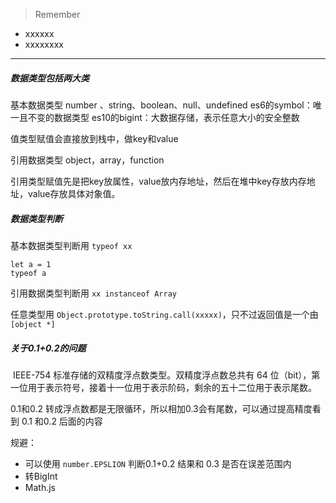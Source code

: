 > Remember
* xxxxxx
* xxxxxxxx
***
##### 数据类型包括两大类

基本数据类型
number 、string、boolean、null、undefined
es6的symbol：唯一且不变的数据类型
es10的bigint：大数据存储，表示任意大小的安全整数

值类型赋值会直接放到栈中，做key和value

引用数据类型
object，array，function

引用类型赋值先是把key放属性，value放内存地址，然后在堆中key存放内存地址，value存放具体对象值。

##### 数据类型判断

基本数据类型判断用 `typeof xx `

```
let a = 1
typeof a
```

引用数据类型判断用 `xx instanceof Array`

任意类型用 `Object.prototype.toString.call(xxxxx)`，只不过返回值是一个由 `[object *]` 


##### 关于0.1+0.2的问题

 IEEE-754 标准存储的双精度浮点数类型。双精度浮点数总共有 64 位（bit），第一位用于表示符号，接着十一位用于表示阶码，剩余的五十二位用于表示尾数。

0.1和0.2 转成浮点数都是无限循环，所以相加0.3会有尾数，可以通过提高精度看到 0.1 和0.2 后面的内容

规避：
* 可以使用 `number.EPSLION` 判断0.1+0.2 结果和 0.3 是否在误差范围内
* 转BigInt
* Math.js
